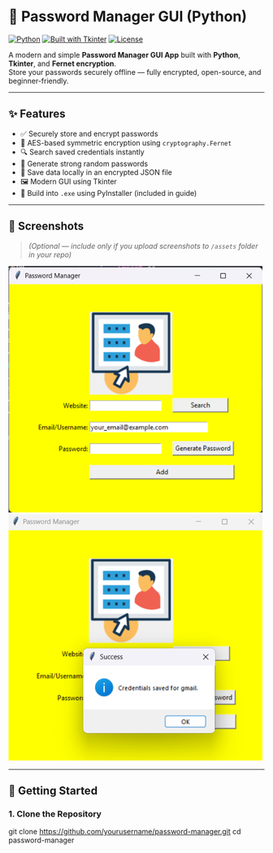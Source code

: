 # 🔐 Password Manager GUI (Python)

[![Python](https://img.shields.io/badge/Python-3.9+-blue?logo=python&logoColor=white)](https://www.python.org/)
[![Built with Tkinter](https://img.shields.io/badge/GUI-Tkinter-green?logo=python)](https://docs.python.org/3/library/tkinter.html)
[![License](https://img.shields.io/github/license/yourusername/password-manager)](./LICENSE)

A modern and simple **Password Manager GUI App** built with **Python**, **Tkinter**, and **Fernet encryption**.  
Store your passwords securely offline — fully encrypted, open-source, and beginner-friendly.

---

## ✨ Features

- ✅ Securely store and encrypt passwords
- 🔑 AES-based symmetric encryption using `cryptography.Fernet`
- 🔍 Search saved credentials instantly
- 🎲 Generate strong random passwords
- 💾 Save data locally in an encrypted JSON file
- 🖼️ Modern GUI using Tkinter
- 🧊 Build into `.exe` using PyInstaller (included in guide)

---

## 📸 Screenshots

> *(Optional — include only if you upload screenshots to `/assets` folder in your repo)*

<img src="assets/screenshot1.png" width="500"/>
<br>
<img src="assets/screenshot2.png" width="500"/>

---

## 🚀 Getting Started

### 1. Clone the Repository

git clone https://github.com/yourusername/password-manager.git
cd password-manager
